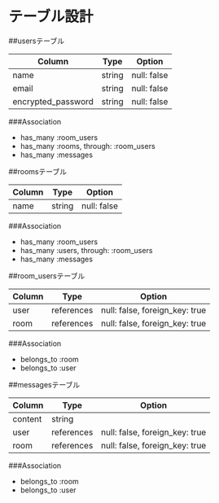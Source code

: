 # テーブル設計

##usersテーブル

| Column             |Type       |Option       |
| ------------------ | --------- | ----------- |
| name               | string    | null: false |
| email              | string    | null: false |
| encrypted_password | string    | null: false |

###Association
- has_many :room_users
- has_many :rooms, through: :room_users
- has_many :messages




##roomsテーブル

| Column      |Type       |Option       |
| ----------- | --------- | ----------- |
| name        | string    | null: false |

###Association
- has_many :room_users
- has_many :users, through: :room_users
- has_many :messages




##room_usersテーブル

| Column     |Type        |Option                          |
| ---------- | ---------- | ------------------------------ |
| user       | references | null: false, foreign_key: true |
| room       | references | null: false, foreign_key: true |

###Association
- belongs_to :room
- belongs_to :user




##messagesテーブル

| Column     |Type        |Option                          |
| ---------- | ---------- | ------------------------------ |
| content    | string     |                                |
| user       | references | null: false, foreign_key: true |
| room       | references | null: false, foreign_key: true |

###Association
- belongs_to :room
- belongs_to :user
